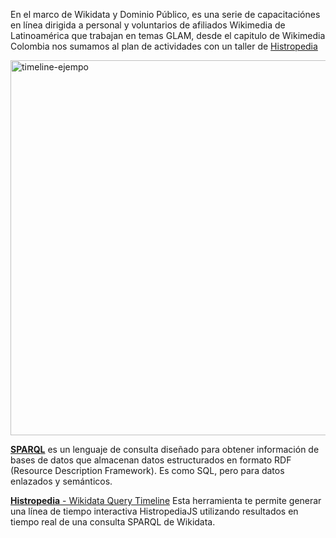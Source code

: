 En el marco de Wikidata y Dominio Público, es una serie de capacitaciónes en línea dirigida a personal y voluntarios de afiliados Wikimedia de Latinoamérica que trabajan en temas GLAM, desde el capitulo de Wikimedia Colombia nos sumamos al plan de actividades con un taller de [Histropedia](https://js.histropedia.com/)

<img width="1339" height="600" alt="timeline-ejempo" src="https://github.com/user-attachments/assets/902013f6-eb8b-4b91-b341-5712f9aa8efb" />


[**SPARQL**](https://es.wikipedia.org/wiki/SPARQL) es un lenguaje de consulta diseñado para obtener información de bases de datos que almacenan datos estructurados en formato RDF (Resource Description Framework). Es como SQL, pero para datos enlazados y semánticos.

[**Histropedia** - Wikidata Query Timeline](https://js.histropedia.com/apps/query-timeline/) Esta herramienta te permite generar una línea de tiempo interactiva HistropediaJS utilizando resultados en tiempo real de una consulta SPARQL de Wikidata.
